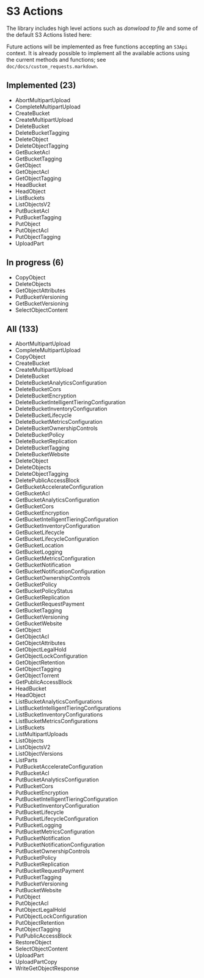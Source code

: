 # S3 Actions

The library includes high level actions such as *donwload to file* and 
some of the default S3 Actions listed here:

Future actions will be implemented as free functions accepting an `S3Api` 
context. It is already possible to implement all the available actions using the
current methods and functions; see `doc/docs/custom_requests.markdown`.

## Implemented (23)

* AbortMultipartUpload
* CompleteMultipartUpload
* CreateBucket
* CreateMultipartUpload
* DeleteBucket
* DeleteBucketTagging
* DeleteObject
* DeleteObjectTagging
* GetBucketAcl
* GetBucketTagging
* GetObject
* GetObjectAcl
* GetObjectTagging
* HeadBucket
* HeadObject
* ListBuckets
* ListObjectsV2
* PutBucketAcl
* PutBucketTagging
* PutObject
* PutObjectAcl
* PutObjectTagging
* UploadPart

## In progress (6)

* CopyObject
* DeleteObjects
* GetObjectAttributes
* PutBucketVersioning
* GetBucketVersioning
* SelectObjectContent

## All (133)

* AbortMultipartUpload
* CompleteMultipartUpload
* CopyObject
* CreateBucket
* CreateMultipartUpload
* DeleteBucket
* DeleteBucketAnalyticsConfiguration
* DeleteBucketCors
* DeleteBucketEncryption
* DeleteBucketIntelligentTieringConfiguration
* DeleteBucketInventoryConfiguration
* DeleteBucketLifecycle
* DeleteBucketMetricsConfiguration
* DeleteBucketOwnershipControls
* DeleteBucketPolicy
* DeleteBucketReplication
* DeleteBucketTagging
* DeleteBucketWebsite
* DeleteObject
* DeleteObjects
* DeleteObjectTagging
* DeletePublicAccessBlock
* GetBucketAccelerateConfiguration
* GetBucketAcl
* GetBucketAnalyticsConfiguration
* GetBucketCors
* GetBucketEncryption
* GetBucketIntelligentTieringConfiguration
* GetBucketInventoryConfiguration
* GetBucketLifecycle
* GetBucketLifecycleConfiguration
* GetBucketLocation
* GetBucketLogging
* GetBucketMetricsConfiguration
* GetBucketNotification
* GetBucketNotificationConfiguration
* GetBucketOwnershipControls
* GetBucketPolicy
* GetBucketPolicyStatus
* GetBucketReplication
* GetBucketRequestPayment
* GetBucketTagging
* GetBucketVersioning
* GetBucketWebsite
* GetObject
* GetObjectAcl
* GetObjectAttributes
* GetObjectLegalHold
* GetObjectLockConfiguration
* GetObjectRetention
* GetObjectTagging
* GetObjectTorrent
* GetPublicAccessBlock
* HeadBucket
* HeadObject
* ListBucketAnalyticsConfigurations
* ListBucketIntelligentTieringConfigurations
* ListBucketInventoryConfigurations
* ListBucketMetricsConfigurations
* ListBuckets
* ListMultipartUploads
* ListObjects
* ListObjectsV2
* ListObjectVersions
* ListParts
* PutBucketAccelerateConfiguration
* PutBucketAcl
* PutBucketAnalyticsConfiguration
* PutBucketCors
* PutBucketEncryption
* PutBucketIntelligentTieringConfiguration
* PutBucketInventoryConfiguration
* PutBucketLifecycle
* PutBucketLifecycleConfiguration
* PutBucketLogging
* PutBucketMetricsConfiguration
* PutBucketNotification
* PutBucketNotificationConfiguration
* PutBucketOwnershipControls
* PutBucketPolicy
* PutBucketReplication
* PutBucketRequestPayment
* PutBucketTagging
* PutBucketVersioning
* PutBucketWebsite
* PutObject
* PutObjectAcl
* PutObjectLegalHold
* PutObjectLockConfiguration
* PutObjectRetention
* PutObjectTagging
* PutPublicAccessBlock
* RestoreObject
* SelectObjectContent
* UploadPart
* UploadPartCopy
* WriteGetObjectResponse

